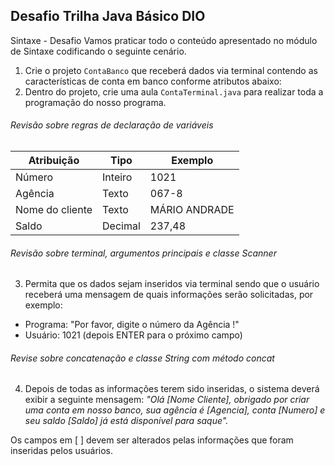 ## Desafio Trilha Java Básico DIO

Sintaxe - Desafio
Vamos praticar todo o conteúdo apresentado no módulo de Sintaxe codificando o seguinte cenário.

1. Crie o projeto `ContaBanco` que receberá dados via terminal contendo as características de conta em banco conforme atributos abaixo:
2. Dentro do projeto, crie uma aula `ContaTerminal.java` para realizar toda a programação do nosso programa.
   
###### Revisão sobre regras de declaração de variáveis

| Atribuição        | Tipo          | Exemplo       |
| -------------     | ------------- | ------------- |
| Número            | Inteiro       | 1021          |
| Agência           | Texto         | 067-8         |
| Nome do cliente   | Texto         | MÁRIO ANDRADE |
| Saldo             | Decimal       | 237,48        

###### Revisão sobre terminal, argumentos principais e classe Scanner
3. Permita que os dados sejam inseridos via terminal sendo que o usuário receberá uma mensagem de quais informações serão solicitadas, por exemplo:
- Programa: "Por favor, digite o número da Agência !"
- Usuário: 1021 (depois ENTER para o próximo campo)
###### Revise sobre concatenação e classe String com método concat
4. Depois de todas as informações terem sido inseridas, o sistema deverá exibir a seguinte mensagem:
*"Olá [Nome Cliente], obrigado por criar uma conta em nosso banco, sua agência é [Agencia], conta [Numero] e seu saldo [Saldo] já está disponível para saque".*

Os campos em [ ] devem ser alterados pelas informações que foram inseridas pelos usuários.
